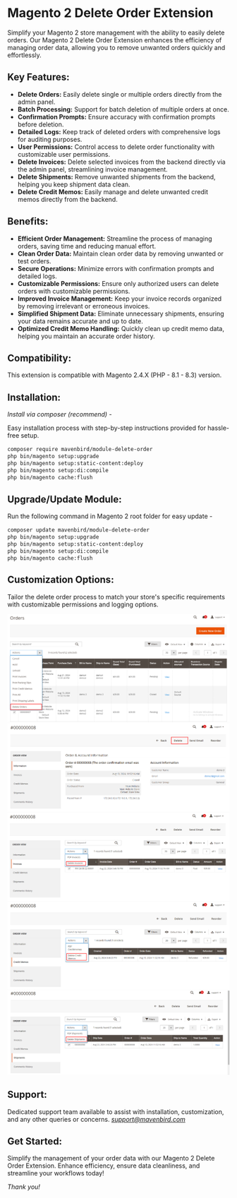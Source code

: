 # Magento 2 Delete Order Extension

Simplify your Magento 2 store management with the ability to easily delete orders. Our Magento 2 Delete Order Extension enhances the efficiency of managing order data, allowing you to remove unwanted orders quickly and effortlessly.

## Key Features:

- **Delete Orders:**
Easily delete single or multiple orders directly from the admin panel.
- **Batch Processing:**
Support for batch deletion of multiple orders at once.
- **Confirmation Prompts:**
Ensure accuracy with confirmation prompts before deletion.
- **Detailed Logs:**
Keep track of deleted orders with comprehensive logs for auditing purposes.
- **User Permissions:**
Control access to delete order functionality with customizable user permissions.
- **Delete Invoices:**
Delete selected invoices from the backend directly via the admin panel, streamlining invoice management.
- **Delete Shipments:**
Remove unwanted shipments from the backend, helping you keep shipment data clean.
- **Delete Credit Memos:**
Easily manage and delete unwanted credit memos directly from the backend.

## Benefits:

- **Efficient Order Management:**
Streamline the process of managing orders, saving time and reducing manual effort.
- **Clean Order Data:**
Maintain clean order data by removing unwanted or test orders.
- **Secure Operations:**
Minimize errors with confirmation prompts and detailed logs.
- **Customizable Permissions:**
Ensure only authorized users can delete orders with customizable permissions.
- **Improved Invoice Management:**
Keep your invoice records organized by removing irrelevant or erroneous invoices.
- **Simplified Shipment Data:**
Eliminate unnecessary shipments, ensuring your data remains accurate and up to date.
- **Optimized Credit Memo Handling:**
Quickly clean up credit memo data, helping you maintain an accurate order history.

## Compatibility:
This extension is compatible with Magento 2.4.X (PHP - 8.1 - 8.3) version.

## Installation:
*Install via composer (recommend)* - 

Easy installation process with step-by-step instructions provided for hassle-free setup.
~~~~~~~~~~~~~~~~~~~~~
composer require mavenbird/module-delete-order
php bin/magento setup:upgrade
php bin/magento setup:static-content:deploy
php bin/magento setup:di:compile
php bin/magento cache:flush
~~~~~~~~~~~~~~~~~~~~~

## Upgrade/Update Module:
Run the following command in Magento 2 root folder for easy update -
~~~~~~~~~~~~~~~~~~~~~
composer update mavenbird/module-delete-order
php bin/magento setup:upgrade
php bin/magento setup:static-content:deploy
php bin/magento setup:di:compile
php bin/magento cache:flush
~~~~~~~~~~~~~~~~~~~~~

## Customization Options:
Tailor the delete order process to match your store's specific requirements with customizable permissions and logging options.

![img3](./doc/images/3.png)
![img4](./doc/images/4.png)
![img5](./doc/images/5.png)
![img6](./doc/images/6.png)
![img7](./doc/images/7.png)

## Support:
Dedicated support team available to assist with installation, customization, and any other queries or concerns.
*[support@mavenbird.com](mailto:support@mavenbird.com)* 

## Get Started:
Simplify the management of your order data with our Magento 2 Delete Order Extension. Enhance efficiency, ensure data cleanliness, and streamline your workflows today!

*Thank you!*
